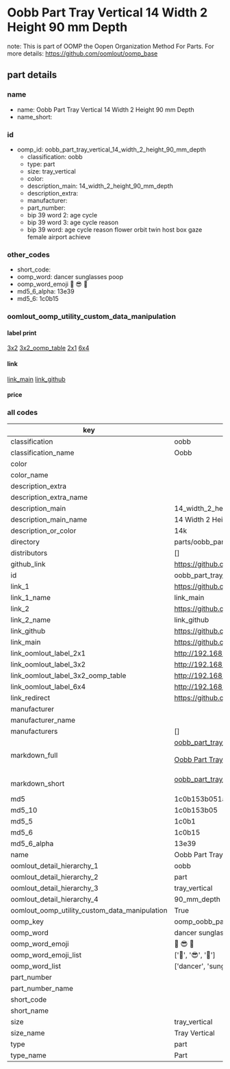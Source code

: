 # Oobb Part Tray Vertical 14 Width 2 Height 90 mm Depth  

note: This is part of OOMP the Oopen Organization Method For Parts. For more details: https://github.com/oomlout/oomp_base

##  part details
  







### name
* name: Oobb Part Tray Vertical 14 Width 2 Height 90 mm Depth
* name_short: 
### id
* oomp_id: oobb_part_tray_vertical_14_width_2_height_90_mm_depth
  * classification: oobb
  * type: part
  * size: tray_vertical
  * color: 
  * description_main: 14_width_2_height_90_mm_depth
  * description_extra: 
  * manufacturer: 
  * part_number: 
  * bip 39 word 2: age cycle
  * bip 39 word 3: age cycle reason
  * bip 39 word: age cycle reason flower orbit twin host box gaze female airport achieve

### other_codes
* short_code: 
* oomp_word: dancer sunglasses poop
* oomp_word_emoji :dancer: :sunglasses: :poop:
* md5_6_alpha: 13e39
* md5_6: 1c0b15






### oomlout_oomp_utility_custom_data_manipulation
#### label print
[3x2](http://192.168.1.245:1112/?label=oomp%2013e39)
[3x2_oomp_table](http://192.168.1.108:1112/?label=oomp%2013e39)
[2x1](http://192.168.1.242:1112/?label=oomp%2013e39)
[6x4](http://192.168.1.55:1112/?label=oomp%2013e39)    

#### link

[link_main](https://github.com/oomlout/oomlout_oomp_version_1_messy/tree/main/parts/oobb_part_tray_vertical_14_width_2_height_90_mm_depth) [link_github](https://github.com/oomlout/oomlout_oomp_version_1_messy/tree/main/parts/oobb_part_tray_vertical_14_width_2_height_90_mm_depth)                             

#### price







### all codes 
| key | value |  
| --- | --- |  
| classification | oobb |  
| classification_name | Oobb |  
| color |  |  
| color_name |  |  
| description_extra |  |  
| description_extra_name |  |  
| description_main | 14_width_2_height_90_mm_depth |  
| description_main_name | 14 Width 2 Height 90 mm Depth |  
| description_or_color | 14k |  
| directory | parts/oobb_part_tray_vertical_14_width_2_height_90_mm_depth |  
| distributors | [] |  
| github_link | https://github.com/oomlout/oomlout_oomp_part_src/tree/main/parts/oobb_part_tray_vertical_14_width_2_height_90_mm_depth |  
| id | oobb_part_tray_vertical_14_width_2_height_90_mm_depth |  
| link_1 | https://github.com/oomlout/oomlout_oomp_version_1_messy/tree/main/parts/oobb_part_tray_vertical_14_width_2_height_90_mm_depth |  
| link_1_name | link_main |  
| link_2 | https://github.com/oomlout/oomlout_oomp_version_1_messy/tree/main/parts/oobb_part_tray_vertical_14_width_2_height_90_mm_depth |  
| link_2_name | link_github |  
| link_github | https://github.com/oomlout/oomlout_oomp_version_1_messy/tree/main/parts/oobb_part_tray_vertical_14_width_2_height_90_mm_depth |  
| link_main | https://github.com/oomlout/oomlout_oomp_version_1_messy/tree/main/parts/oobb_part_tray_vertical_14_width_2_height_90_mm_depth |  
| link_oomlout_label_2x1 | http://192.168.1.242:1112/?label=oomp%2013e39 |  
| link_oomlout_label_3x2 | http://192.168.1.245:1112/?label=oomp%2013e39 |  
| link_oomlout_label_3x2_oomp_table | http://192.168.1.108:1112/?label=oomp%2013e39 |  
| link_oomlout_label_6x4 | http://192.168.1.55:1112/?label=oomp%2013e39 |  
| link_redirect | https://github.com/oomlout/oomlout_oomp_version_1_messy/tree/main/parts/oobb_part_tray_vertical_14_width_2_height_90_mm_depth |  
| manufacturer |  |  
| manufacturer_name |  |  
| manufacturers | [] |  
| markdown_full | [oobb_part_tray_vertical_14_width_2_height_90_mm_depth](none)<br>[](none)<br>[Oobb Part Tray Vertical 14 Width 2 Height 90 Mm Depth](none)<br><br> |  
| markdown_short | [oobb_part_tray_vertical_14_width_2_height_90_mm_depth](none)<br><br> |  
| md5 | 1c0b153b051a8dc3adcdf599660db026 |  
| md5_10 | 1c0b153b05 |  
| md5_5 | 1c0b1 |  
| md5_6 | 1c0b15 |  
| md5_6_alpha | 13e39 |  
| name | Oobb Part Tray Vertical 14 Width 2 Height 90 mm Depth |  
| oomlout_detail_hierarchy_1 | oobb |  
| oomlout_detail_hierarchy_2 | part |  
| oomlout_detail_hierarchy_3 | tray_vertical |  
| oomlout_detail_hierarchy_4 | 90_mm_depth |  
| oomlout_oomp_utility_custom_data_manipulation | True |  
| oomp_key | oomp_oobb_part_tray_vertical_14_width_2_height_90_mm_depth |  
| oomp_word | dancer sunglasses poop |  
| oomp_word_emoji | :dancer: :sunglasses: :poop: |  
| oomp_word_emoji_list | [':dancer:', ':sunglasses:', ':poop:'] |  
| oomp_word_list | ['dancer', 'sunglasses', 'poop'] |  
| part_number |  |  
| part_number_name |  |  
| short_code |  |  
| short_name |  |  
| size | tray_vertical |  
| size_name | Tray Vertical |  
| type | part |  
| type_name | Part |  
